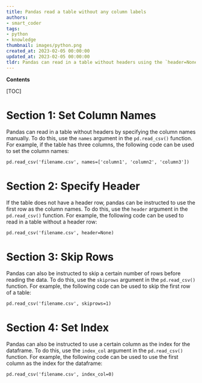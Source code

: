 ```yaml
---
title: Pandas read a table without any column labels
authors:
- smart_coder
tags:
- python
- knowledge
thumbnail: images/python.png
created_at: 2023-02-05 00:00:00
updated_at: 2023-02-05 00:00:00
tldr: Pandas can read in a table without headers using the `header=None` argument when using the `pd.read\_csv()` method.
---
```


**Contents**

[TOC]

# Section 1: Set Column Names

Pandas can read in a table without headers by specifying the column names manually. To do this, use the `names` argument in the `pd.read_csv()` function. For example, if the table has three columns, the following code can be used to set the column names:

```
pd.read_csv('filename.csv', names=['column1', 'column2', 'column3'])
```

# Section 2: Specify Header

If the table does not have a header row, pandas can be instructed to use the first row as the column names. To do this, use the `header` argument in the `pd.read_csv()` function. For example, the following code can be used to read in a table without a header row:

```
pd.read_csv('filename.csv', header=None)
```

# Section 3: Skip Rows

Pandas can also be instructed to skip a certain number of rows before reading the data. To do this, use the `skiprows` argument in the `pd.read_csv()` function. For example, the following code can be used to skip the first row of a table:

```
pd.read_csv('filename.csv', skiprows=1)
```

# Section 4: Set Index

Pandas can also be instructed to use a certain column as the index for the dataframe. To do this, use the `index_col` argument in the `pd.read_csv()` function. For example, the following code can be used to use the first column as the index for the dataframe:

```
pd.read_csv('filename.csv', index_col=0)
```
